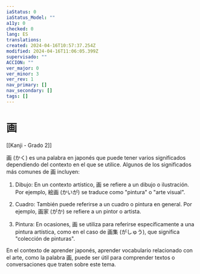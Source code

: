 ```yaml
---
iaStatus: 0
iaStatus_Model: ""
a11y: 0
checked: 0
lang: ES
translations: 
created: 2024-04-16T10:57:37.254Z
modified: 2024-04-16T11:06:05.399Z
supervisado: ""
ACCION: ""
ver_major: 0
ver_minor: 3
ver_rev: 1
nav_primary: []
nav_secondary: []
tags: []
---
```

# 画

[[Kanji - Grado 2]]

画 (かく) es una palabra en japonés que puede tener varios significados dependiendo del contexto en el que se utilice. Algunos de los significados más comunes de 画 incluyen:

1. Dibujo: En un contexto artístico, 画 se refiere a un dibujo o ilustración. Por ejemplo, 絵画 (かいが) se traduce como "pintura" o "arte visual".

2. Cuadro: También puede referirse a un cuadro o pintura en general. Por ejemplo, 画家 (がか) se refiere a un pintor o artista.

3. Pintura: En ocasiones, 画 se utiliza para referirse específicamente a una pintura artística, como en el caso de 画集 (がしゅう), que significa "colección de pinturas".

En el contexto de aprender japonés, aprender vocabulario relacionado con el arte, como la palabra 画, puede ser útil para comprender textos o conversaciones que traten sobre este tema.
